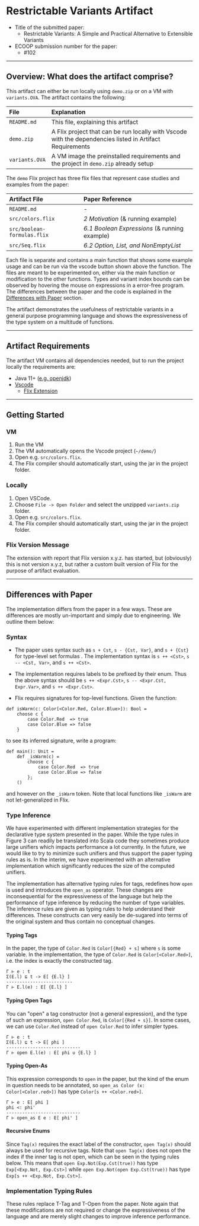 # Restrictable Variants Artifact

- Title of the submitted paper:
  - Restrictable Variants: A Simple and Practical Alternative to Extensible
    Variants
- ECOOP submission number for the paper:
  - #102

--------------------------------------------------------------------------------

## Overview: What does the artifact comprise?

This artifact can either be run locally using `demo.zip` or on a VM with
`variants.OVA`. The artifact contains the following:

| File           | Explanation                                                                                              |
|:---------------|:---------------------------------------------------------------------------------------------------------|
| `README.md`    | This file, explaining this artifact                                                                      |
| `demo.zip`     | A Flix project that can be run locally with Vscode with the dependencies listed in Artifact Requirements |
| `variants.OVA` | A VM image the preinstalled requirements and the project in `demo.zip` already setup                     |

The `demo` Flix project has three flix files that represent case studies and
examples from the paper:

| Artifact File               | Paper Reference                               |
|:----------------------------|:----------------------------------------------|
 | `README.md`                 | -                                             |
| `src/colors.flix`           | _2 Motivation_ (& running example)            |
| `src/boolean-formulas.flix` | _6.1 Boolean Expressions_ (& running example) |
| `src/Seq.flix`              | _6.2 Option, List, and NonEmptyList_          |

Each file is separate and contains a main function that shows some example usage
and can be run via the vscode button shown above the function. The files are
meant to be experimented on, either via the main function or modification to the
other functions. Types and variant index bounds can be observed by hovering the
mouse on expressions in a error-free program. The differences between the paper
and the code is explained in the
[Differences with Paper](#differences-with-paper) section.

The artifact demonstrates the usefulness of restrictable variants in a general
purpose programming language and shows the expressiveness of the type system on
a multitude of functions.

--------------------------------------------------------------------------------

## Artifact Requirements

The artifact VM contains all dependencies needed, but to run the project locally
the requirements are:

- Java 11+ ([e.g. openjdk](https://jdk.java.net/java-se-ri/11))
- [Vscode](https://code.visualstudio.com/download)
  - [Flix Extension](https://marketplace.visualstudio.com/items?itemName=flix.flix)

--------------------------------------------------------------------------------

## Getting Started

### VM
1. Run the VM
2. The VM automatically opens the Vscode project (`~/demo/`)
3. Open e.g. `src/colors.flix`.
4. The Flix compiler should automatically start, using the jar in the project folder.

### Locally
1. Open VSCode.
2. Choose `File -> Open Folder` and select the unzipped `variants.zip` folder.
3. Open e.g. `src/colors.flix`.
4. The Flix compiler should automatically start, using the jar in the project folder.

### Flix Version Message
The extension with report that Flix version x.y.z. has started, but (obviously)
this is not version x.y.z, but rather a custom built version of Flix for the
purpose of artifact evaluation.

--------------------------------------------------------------------------------

## Differences with Paper

The implementation differs from the paper in a few ways. These are differences
are mostly un-important and simply due to engineering. We outline them below:

### Syntax

- The paper uses syntax such as `s + Cst`, `s - {Cst, Var}`, and `s + {Cst}` for
  type-level set formulas . The implementation syntax is
  `s ++ <Cst>`, `s -- <Cst, Var>`, and `s ++ <Cst>`.

- The implementation requires labels to be prefixed by their enum. Thus the
  above syntax should be `s ++ <Expr.Cst>`, `s -- <Expr.Cst, Expr.Var>`, and
  `s ++ <Expr.Cst>`.

- Flix requires signatures for top-level functions. Given the function:

```flix
def isWarm(c: Color[<Color.Red, Color.Blue>]): Bool = 
    choose c {
        case Color.Red  => true 
        case Color.Blue => false
    }
```

to see its inferred signature, write a program:

```flix
def main(): Unit = 
    def _isWarm(c) = 
        choose c {
            case Color.Red  => true 
            case Color.Blue => false
        };
    ()
```

and however on the `_isWarm` token. Note that local functions like `_isWarm` are
not let-generalized in Flix.

### Type Inference

We have experimented with different implementation strategies for the
declarative type system presented in the paper. While the type rules in Figure 3
can readily be translated into Scala code they sometimes produce large unifiers
which impacts performance a lot currently. In the future, we would like to try
to minimize such unifiers and thus support the paper typing rules as is. In the
interim, we have experimented with an alternative implementation which
significantly reduces the size of the computed unifiers.

The implementation has alternative typing rules for tags, redefines how `open`
is used and introduces the `open_as` operator. These changes are inconsequential
for the expressiveness of the language but help the performance of type
inference by reducing the number of type variables. The inference rules are
given as typing rules to help understand their differences. These constructs can
very easily be de-sugared into terms of the original system and thus contain no
conceptual changes.

#### Typing Tags
In the paper, the type of `Color.Red` is `Color[{Red} + s]` where `s` is some
variable. In the implementation, the type of `Color.Red` is
`Color[<Color.Red>]`, i.e. the index is exactly the constructed tag.

```
Γ ⊢ e : t
Σ(E.l) ⊑ t -> E[ {E.l} ]
-------------------------
Γ ⊢ E.l(e) : E[ {E.l} ]
```

#### Typing Open Tags
You can "open" a tag constructor (not a general expression), and the type of
such an expression, `open Color.Red`, is `Color[{Red + s}]`. In some cases, we
can use `Color.Red` instead of `open Color.Red` to infer simpler types.

```
Γ ⊢ e : t
Σ(E.l) ⊑ t -> E[ phi ]
----------------------------
Γ ⊢ open E.l(e) : E[ phi ∪ {E.l} ]
```

#### Typing Open-As
This expression corresponds to `open` in the paper, but the kind of the enum in
question needs to be annotated, so `open_as Color (x: Color[<Color.red>])` has
type `Color[s ++ <Color.red>]`.

```
Γ ⊢ e : E[ phi ]
phi <: phi'
----------------------------
Γ ⊢ open_as E e : E[ phi' ]
```

#### Recursive Enums
Since `Tag(x)` requires the exact label of the constructor, `open Tag(x)` should
always be used for recursive tags. Note that `open Tag(x)` does not open the
index if the inner tag is not open, which can be seen in the typing rules below.
This means that `open Exp.Not(Exp.Cst(true))` has type `Exp[<Exp.Not, Exp.Cst>]`
while `open Exp.Not(open Exp.Cst(true))` has type `Exp[s ++ <Exp.Not, Exp.Cst>]`.

### Implementation Typing Rules

These rules replace T-Tag and T-Open from the paper. Note again that these
modifications are not required or change the expressiveness of the language and
are merely slight changes to improve inference performance. 
